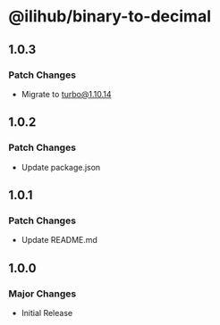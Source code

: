 # @ilihub/binary-to-decimal

## 1.0.3

### Patch Changes

- Migrate to turbo@1.10.14

## 1.0.2

### Patch Changes

- Update package.json

## 1.0.1

### Patch Changes

- Update README.md

## 1.0.0

### Major Changes

- Initial Release
